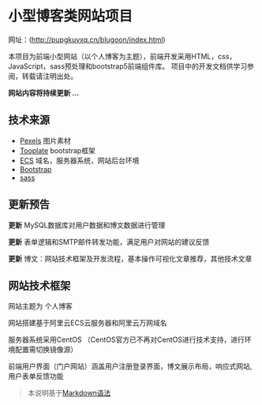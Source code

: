 # 小型博客类网站项目
 
 
 网址：(http://pupgkuvxq.cn/blugoon/index.html)
 
本项目为前端小型网站（以个人博客为主题），前端开发采用HTML，css，JavaScript，sass预处理和bootstrap5前端组件库。
项目中的开发文档供学习参阅，转载请注明出处。

__网站内容将持续更新 ...__

## 技术来源

* [Pexels](https://www.pexels.com/zh-cn/)   图片素材
* [Tooplate](https://www.tooplate.com/)   bootstrap框架
* [ECS](https://www.aliyun.com/)   域名，服务器系统，网站后台环境
* [Bootstrap](https://www.bootcss.com/)   
* [sass](https://www.sass.hk/)


## 更新预告

__更新__ MySQL数据库对用户数据和博文数据进行管理

__更新__ 表单逻辑和SMTP邮件转发功能，满足用户对网站的建议反馈

__更新__ 博文：网站技术框架及开发流程，基本操作可视化文章推荐，其他技术文章

## 网站技术框架

网站主题为 个人博客

网站搭建基于阿里云ECS云服务器和阿里云万网域名

服务器系统采用CentOS
（CentOS官方已不再对CentOS进行技术支持，进行环境配置需切换镜像源）

前端用户界面（门户网站）涵盖用户注册登录界面，博文展示布局，响应式网站,用户表单反馈功能

> 本说明基于[Markdown语法](https://markdown.com.cn/)


